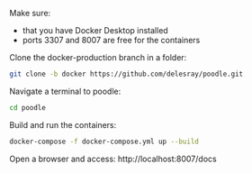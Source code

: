 Make sure:
- that you have Docker Desktop installed
- ports 3307 and 8007 are free for the containers

Clone the docker-production branch in a folder:
```bash
git clone -b docker https://github.com/delesray/poodle.git
```

Navigate a terminal to poodle:
```bash
cd poodle
```

Build and run the containers:
```bash
docker-compose -f docker-compose.yml up --build
```

Open a browser and access:
http://localhost:8007/docs
